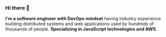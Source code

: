 ### Hi there 👋

<b>I'm a software engineer with DevOps mindset</b> having industry experience building distributed systems and web applications used by hundreds of thousands of people. <b>Specializing in JavaScript technologies and AWS.</b>


